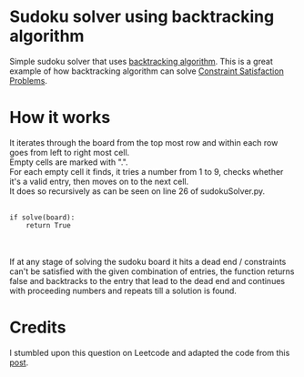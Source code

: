 # Sudoku solver using backtracking algorithm
Simple sudoku solver that uses [backtracking algorithm](https://www.geeksforgeeks.org/backtracking-algorithms/). This is a great example of how backtracking algorithm can solve [Constraint Satisfaction Problems](https://en.wikipedia.org/wiki/Constraint_satisfaction_problem).</br>

# How it works
It iterates through the board from the top most row and within each row goes from left to right most cell.</br> Empty cells are marked with ".".</br> For each empty cell it finds, it tries a number from 1 to 9, checks whether it's a valid entry, then moves on to the next cell.</br> It does so recursively as can be seen on line 26 of sudokuSolver.py. </br></br>
```
if solve(board):
    return True
```
</br></br>
If at any stage of solving the sudoku board it hits a dead end / constraints can't be satisfied with the given combination of entries, the function returns false and backtracks to the entry that lead to the dead end and continues with proceeding numbers and repeats till a solution is found.</br>

# Credits
I stumbled upon this question on Leetcode and adapted the code from this [post](https://leetcode.com/problems/sudoku-solver/discuss/15752/Straight-Forward-Java-Solution-Using-Backtracking).
